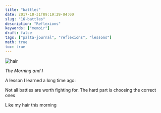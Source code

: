 ```yaml
---
title: "battles"
date: 2017-10-31T09:19:29-04:00
slug: "16-battles"
description: "Reflexions"
keywords: ["memoir"]
draft: false
tags: ["palta-journal", "reflexions", "lessons"]
math: true
toc: true
---
```

![hair](/16-battles.jpeg)

<cite>The Morning and I</cite>

A lesson I learned a long time ago:

Not all battles are worth fighting for. The hard part is choosing the correct ones

Like my hair this morning